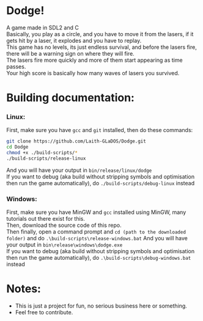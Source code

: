 # Dodge!  
A game made in SDL2 and C  
Basically, you play as a circle, and you have to move it from the lasers, if it gets hit by a laser, it explodes and you have to replay.  
This game has no levels, its just endless survival, and before the lasers fire, there will be a warning sign on where they will fire.  
The lasers fire more quickly and more of them start appearing as time passes.  
Your high score is basically how many waves of lasers you survived.  
  
# Building documentation:  
### Linux:  
First, make sure you have `gcc` and `git` installed, then do these commands:
```bash
git clone https://github.com/Laith-GLaDOS/Dodge.git
cd Dodge
chmod +x ./build-scripts/*
./build-scripts/release-linux
```
  
And you will have your output in `bin/release/linux/dodge`  
If you want to debug (aka build without stripping symbols and optimisation then run the game automatically), do `./build-scripts/debug-linux` instead  
  
### Windows:  
First, make sure you have MinGW and `gcc` installed using MinGW, many tutorials out there exist for this.  
Then, download the source code of this repo.  
Then finally, open a command prompt and `cd (path to the downloaded folder)` and do `.\build-scripts\release-windows.bat`
And you will have your output in `bin\release\windows\dodge.exe`  
If you want to debug (aka build without stripping symbols and optimisation then run the game automatically), do `.\build-scripts\debug-windows.bat` instead
  
# Notes:  
 - This is just a project for fun, no serious business here or something.  
 - Feel free to contribute.